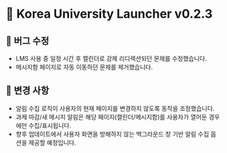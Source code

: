 # 🚀 Korea University Launcher v0.2.3

## 🐞 버그 수정
- LMS 사용 중 일정 시간 후 캘린더로 강제 리디렉션되던 문제를 수정했습니다.
- 메시지함 페이지로 자동 이동하던 문제를 제거했습니다.

## 🔧 변경 사항
- 알림 수집 로직이 사용자의 현재 페이지를 변경하지 않도록 동작을 조정했습니다.
- 과제 마감/새 메시지 알림은 해당 페이지(캘린더/메시지함)를 사용자가 열어둔 경우에만 수집/표시됩니다.
- 향후 업데이트에서 사용자 화면을 방해하지 않는 백그라운드 창 기반 알림 수집 옵션을 제공할 예정입니다.